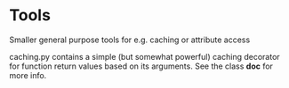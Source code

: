 # Tools
Smaller general purpose tools for e.g. caching or attribute access

caching.py contains a simple (but somewhat powerful) caching decorator for function return values based on its arguments. See the class __doc__ for more info.
